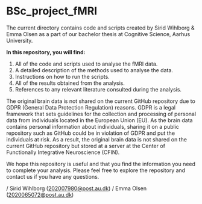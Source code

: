 # BSc_project_fMRI
The current directory contains code and scripts created by Sirid Wihlborg & Emma Olsen as a part of our bachelor thesis at Cognitive Science, Aarhus University.

**In this repository, you will find:**
1. All of the code and scripts used to analyse the fMRI data. 
2. A detailed description of the methods used to analyse the data. 
3. Instructions on how to run the scripts. 
4. All of the results obtained from the analysis. 
5. References to any relevant literature consulted during the analysis. 

The original brain data is not shared on the current GitHub repository due to GDPR (General Data Protection Regulation) reasons. GDPR is a legal framework that sets guidelines for the collection and processing of personal data from individuals located in the European Union (EU). As the brain data contains personal information about individuals, sharing it on a public repository such as GitHub could be in violation of GDPR and put the individuals at risk. As a result, the original brain data is not shared on the current GitHub repository but stored at a server at the Center of Functionally Integrative Neuroscience (CFIN).

We hope this repository is useful and that you find the information you need to complete your analysis. Please feel free to explore the repository and contact us if you have any questions. 

/ Sirid Wihlborg (202007980@post.au.dk)
/ Emma Olsen (2020065072@post.au.dk)


